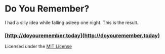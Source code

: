 # Do You Remember?

I had a silly idea while falling asleep one night. This is the result.

### [http://doyouremember.today](http://doyouremember.today)

Licensed under the [MIT License](https://github.com/FoxxMD/doyouremember/blob/master/LICENSE)